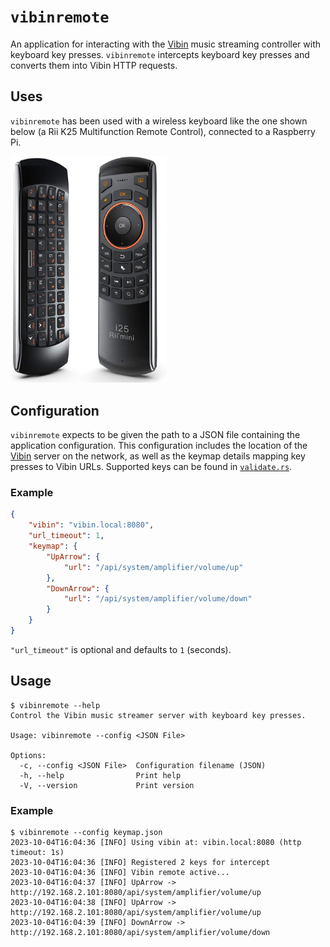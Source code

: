 # `vibinremote`

An application for interacting with the [Vibin] music streaming controller with keyboard key
presses. `vibinremote` intercepts keyboard key presses and converts them into Vibin HTTP requests.

## Uses

`vibinremote` has been used with a wireless keyboard like the one shown below (a Rii K25
Multifunction Remote Control), connected to a Raspberry Pi.

<img src="https://github.com/mjoblin/media/blob/main/vibin/images/Rii_K25.jpg" width="250" />

## Configuration

`vibinremote` expects to be given the path to a JSON file containing the application configuration.
This configuration includes the location of the [Vibin] server on the network, as well as the
keymap details mapping key presses to Vibin URLs. Supported keys can be found in
[`validate.rs`](src/validate.rs).

### Example

```json
{
    "vibin": "vibin.local:8080",
    "url_timeout": 1,
    "keymap": {
        "UpArrow": {
            "url": "/api/system/amplifier/volume/up"
        },
        "DownArrow": {
            "url": "/api/system/amplifier/volume/down"
        }
    }
}
```

`"url_timeout"` is optional and defaults to `1` (seconds).

## Usage

```
$ vibinremote --help
Control the Vibin music streamer server with keyboard key presses.

Usage: vibinremote --config <JSON File>

Options:
  -c, --config <JSON File>  Configuration filename (JSON)
  -h, --help                Print help
  -V, --version             Print version
```

### Example

```
$ vibinremote --config keymap.json
2023-10-04T16:04:36 [INFO] Using vibin at: vibin.local:8080 (http timeout: 1s)
2023-10-04T16:04:36 [INFO] Registered 2 keys for intercept
2023-10-04T16:04:36 [INFO] Vibin remote active...
2023-10-04T16:04:37 [INFO] UpArrow -> http://192.168.2.101:8080/api/system/amplifier/volume/up
2023-10-04T16:04:38 [INFO] UpArrow -> http://192.168.2.101:8080/api/system/amplifier/volume/up
2023-10-04T16:04:39 [INFO] DownArrow -> http://192.168.2.101:8080/api/system/amplifier/volume/down
```

[Vibin]: https://github.com/mjoblin/vibin
